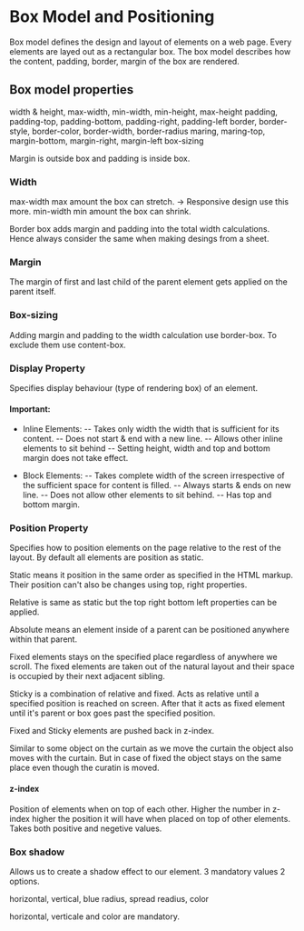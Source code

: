 # Box Model and Positioning

Box model defines the design and layout of elements on a web page. Every elements are layed out as a rectangular box. The box model describes how the content, padding, border, margin of the box are rendered.

## Box model properties

width & height, max-width, min-width, min-height, max-height
padding, padding-top, padding-bottom, padding-right, padding-left
border, border-style, border-color, border-width, border-radius
maring, maring-top, margin-bottom, margin-right, margin-left
box-sizing

Margin is outside box and padding is inside box.

### Width

max-width max amount the box can stretch. -> Responsive design use this more.
min-width min amount the box can shrink.

Border box adds margin and padding into the total width calculations. Hence always consider the same when making desings from a sheet.

### Margin

The margin of first and last child of the parent element gets applied on the parent itself.

### Box-sizing

Adding margin and padding to the width calculation use border-box. To exclude them use content-box.

### Display Property

Specifies display behaviour (type of rendering box) of an element.

#### Important:

- Inline Elements:
  -- Takes only width the width that is sufficient for its content.
  -- Does not start & end with a new line.
  -- Allows other inline elements to sit behind
  -- Setting height, width and top and bottom margin does not take effect.

- Block Elements:
  -- Takes complete width of the screen irrespective of the sufficient space for content is filled.
  -- Always starts & ends on new line.
  -- Does not allow other elements to sit behind.
  -- Has top and bottom margin.

### Position Property

Specifies how to position elements on the page relative to the rest of the layout.
By default all elements are position as static.

Static means it position in the same order as specified in the HTML markup. Their position can't also be changes using top, right properties.

Relative is same as static but the top right bottom left properties can be applied.

Absolute means an element inside of a parent can be positioned anywhere within that parent.

Fixed elements stays on the specified place regardless of anywhere we scroll. The fixed elements are taken out of the natural layout and their space is occupied by their next adjacent sibling.

Sticky is a combination of relative and fixed. Acts as relative until a specified position is reached on screen. After that it acts as fixed element until it's parent or box goes past the specified position.

Fixed and Sticky elements are pushed back in z-index.

Similar to some object on the curtain as we move the curtain the object also moves with the curtain. But in case of fixed the object stays on the same place even though the curatin is moved.

#### z-index

Position of elements when on top of each other. Higher the number in z-index higher the position it will have when placed on top of other elements.
Takes both positive and negetive values.

### Box shadow

Allows us to create a shadow effect to our element.
3 mandatory values 2 options.

horizontal, vertical, blue radius, spread readius, color

horizontal, verticale and color are mandatory.
